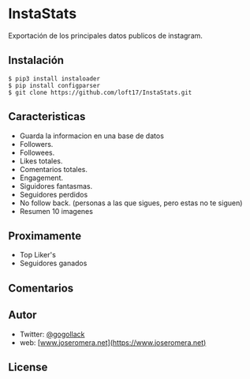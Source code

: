 # InstaStats
Exportación de los principales datos publicos de instagram. 

## Instalación
```
$ pip3 install instaloader
$ pip install configparser
$ git clone https://github.com/loft17/InstaStats.git
```

## Caracteristicas
- Guarda la informacion en una base de datos
- Followers.
- Followees.
- Likes totales.
- Comentarios totales.
- Engagement.
- Siguidores fantasmas.
- Seguidores perdidos
- No follow back. (personas a las que sigues, pero estas no te siguen)
- Resumen 10 imagenes

## Proximamente
- Top Liker's
- Seguidores ganados



## Comentarios

## Autor
- Twitter: [@gogollack](https://twitter.com/gogollack)
- web: [www.joseromera.net](https://www.joseromera.net)

## License
